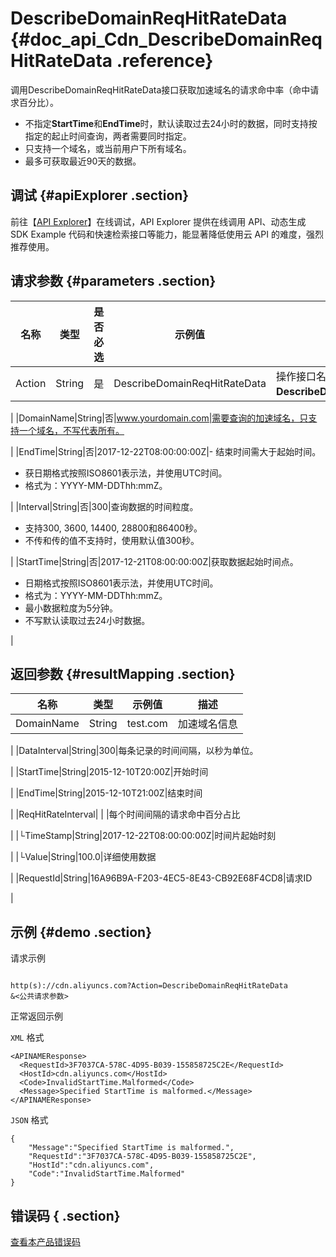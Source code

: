 # DescribeDomainReqHitRateData {#doc_api_Cdn_DescribeDomainReqHitRateData .reference}

调用DescribeDomainReqHitRateData接口获取加速域名的请求命中率（命中请求百分比）。

-   不指定**StartTime**和**EndTime**时，默认读取过去24小时的数据，同时支持按指定的起止时间查询，两者需要同时指定。
-   只支持一个域名，或当前用户下所有域名。
-   最多可获取最近90天的数据。

## 调试 {#apiExplorer .section}

前往【[API Explorer](https://api.aliyun.com/#product=Cdn&api=DescribeDomainReqHitRateData)】在线调试，API Explorer 提供在线调用 API、动态生成 SDK Example 代码和快速检索接口等能力，能显著降低使用云 API 的难度，强烈推荐使用。

## 请求参数 {#parameters .section}

|名称|类型|是否必选|示例值|描述|
|--|--|----|---|--|
|Action|String|是|DescribeDomainReqHitRateData|操作接口名，系统规定参数。取值：**DescribeDomainReqHitRateData**。

 |
|DomainName|String|否|www.yourdomain.com|需要查询的加速域名，只支持一个域名，不写代表所有。

 |
|EndTime|String|否|2017-12-22T08:00:00:00Z|-   结束时间需大于起始时间。
-   获日期格式按照ISO8601表示法，并使用UTC时间。
-   格式为：YYYY-MM-DDThh:mmZ。

 |
|Interval|String|否|300|查询数据的时间粒度。

 -   支持300, 3600, 14400, 28800和86400秒。
-   不传和传的值不支持时，使用默认值300秒。

 |
|StartTime|String|否|2017-12-21T08:00:00:00Z|获取数据起始时间点。

 -   日期格式按照ISO8601表示法，并使用UTC时间。
-   格式为：YYYY-MM-DDThh:mmZ。
-   最小数据粒度为5分钟。
-   不写默认读取过去24小时数据。

 |

## 返回参数 {#resultMapping .section}

|名称|类型|示例值|描述|
|--|--|---|--|
|DomainName|String|test.com|加速域名信息

 |
|DataInterval|String|300|每条记录的时间间隔，以秒为单位。

 |
|StartTime|String|2015-12-10T20:00Z|开始时间

 |
|EndTime|String|2015-12-10T21:00Z|结束时间

 |
|ReqHitRateInterval| | |每个时间间隔的请求命中百分占比

 |
|└TimeStamp|String|2017-12-22T08:00:00:00Z|时间片起始时刻

 |
|└Value|String|100.0|详细使用数据

 |
|RequestId|String|16A96B9A-F203-4EC5-8E43-CB92E68F4CD8|请求ID

 |

## 示例 {#demo .section}

请求示例

``` {#request_demo}

http(s)://cdn.aliyuncs.com?Action=DescribeDomainReqHitRateData
&<公共请求参数>

```

正常返回示例

`XML` 格式

``` {#xml_return_success_demo}
<APINAMEResponse>
  <RequestId>3F7037CA-578C-4D95-B039-155858725C2E</RequestId>
  <HostId>cdn.aliyuncs.com</HostId>
  <Code>InvalidStartTime.Malformed</Code>
  <Message>Specified StartTime is malformed.</Message>
</APINAMEResponse>

```

`JSON` 格式

``` {#json_return_success_demo}
{
	"Message":"Specified StartTime is malformed.",
	"RequestId":"3F7037CA-578C-4D95-B039-155858725C2E",
	"HostId":"cdn.aliyuncs.com",
	"Code":"InvalidStartTime.Malformed"
}
```

## 错误码 { .section}

[查看本产品错误码](https://error-center.aliyun.com/status/product/Cdn)

